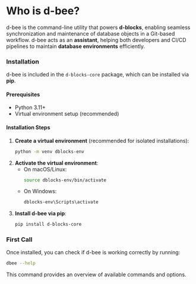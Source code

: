 # Who is d-bee?

d-bee is the command-line utility that powers **d-blocks**, enabling seamless synchronization and maintenance of database objects in a Git-based workflow. d-bee acts as an **assistant**, helping both developers and CI/CD pipelines to maintain **database environments** efficiently.

### **Installation**
d-bee is included in the `d-blocks-core` package, which can be installed via **pip**.

#### **Prerequisites**
- Python 3.11+
- Virtual environment setup (recommended)

#### **Installation Steps**
1. **Create a virtual environment** (recommended for isolated installations):
   ```bash
   python -m venv dblocks-env
   ```
2. **Activate the virtual environment**:
   - On macOS/Linux:
     ```bash
     source dblocks-env/bin/activate
     ```
   - On Windows:
     ```bash
     dblocks-env\Scripts\activate
     ```
3. **Install d-bee via pip**:
   ```bash
   pip install d-blocks-core
   ```

### **First Call**
Once installed, you can check if d-bee is working correctly by running:
```bash
dbee --help
```
This command provides an overview of available commands and options.